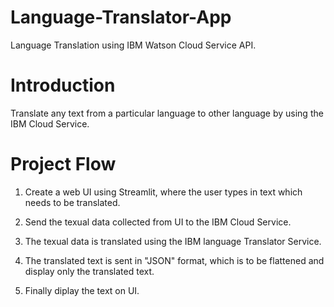 # Language-Translator-App
Language Translation using IBM Watson Cloud Service API.

# Introduction
Translate any text from a particular language to other language by using the IBM Cloud Service.

# Project Flow

1) Create a web UI using Streamlit, where the user types in text which needs to be translated.

2) Send the texual data collected from UI to the IBM Cloud Service.

3) The texual data is translated using the IBM language Translator Service.

4) The translated text is sent in "JSON" format, which is to be flattened and display only the translated text.

5) Finally diplay the text on UI.
